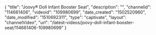 {
    "title": "Joovy&reg; Doll Infant Booster Seat",
    "description": "",
    "channelid": "114661406",
    "videoid": "109980699",
    "date_created": "1502520960",
    "date_modified": "1510692311",
    "type": "captivate",
    "layout": "channelVideo",
    "url": "\/latest-videos\/joovy-doll-infant-booster-seat\/114661406-109980699"
}